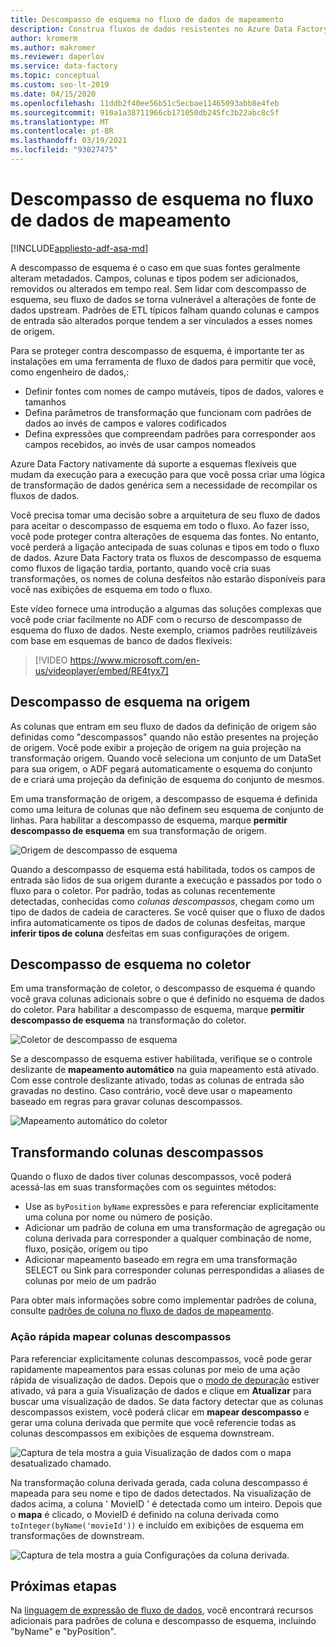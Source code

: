 ```yaml
---
title: Descompasso de esquema no fluxo de dados de mapeamento
description: Construa fluxos de dados resistentes no Azure Data Factory com descompasso de esquema
author: kromerm
ms.author: makromer
ms.reviewer: daperlov
ms.service: data-factory
ms.topic: conceptual
ms.custom: seo-lt-2019
ms.date: 04/15/2020
ms.openlocfilehash: 11ddb2f40ee56b51c5ecbae11465093abb8e4feb
ms.sourcegitcommit: 910a1a38711966cb171050db245fc3b22abc8c5f
ms.translationtype: MT
ms.contentlocale: pt-BR
ms.lasthandoff: 03/19/2021
ms.locfileid: "93027475"
---
```

# <a name="schema-drift-in-mapping-data-flow"></a>Descompasso de esquema no fluxo de dados de mapeamento

[!INCLUDE[appliesto-adf-asa-md](includes/appliesto-adf-asa-md.md)]

A descompasso de esquema é o caso em que suas fontes geralmente alteram metadados. Campos, colunas e tipos podem ser adicionados, removidos ou alterados em tempo real. Sem lidar com descompasso de esquema, seu fluxo de dados se torna vulnerável a alterações de fonte de dados upstream. Padrões de ETL típicos falham quando colunas e campos de entrada são alterados porque tendem a ser vinculados a esses nomes de origem.

Para se proteger contra descompasso de esquema, é importante ter as instalações em uma ferramenta de fluxo de dados para permitir que você, como engenheiro de dados,:

* Definir fontes com nomes de campo mutáveis, tipos de dados, valores e tamanhos
* Defina parâmetros de transformação que funcionam com padrões de dados ao invés de campos e valores codificados
* Defina expressões que compreendam padrões para corresponder aos campos recebidos, ao invés de usar campos nomeados

Azure Data Factory nativamente dá suporte a esquemas flexíveis que mudam da execução para a execução para que você possa criar uma lógica de transformação de dados genérica sem a necessidade de recompilar os fluxos de dados.

Você precisa tomar uma decisão sobre a arquitetura de seu fluxo de dados para aceitar o descompasso de esquema em todo o fluxo. Ao fazer isso, você pode proteger contra alterações de esquema das fontes. No entanto, você perderá a ligação antecipada de suas colunas e tipos em todo o fluxo de dados. Azure Data Factory trata os fluxos de descompasso de esquema como fluxos de ligação tardia, portanto, quando você cria suas transformações, os nomes de coluna desfeitos não estarão disponíveis para você nas exibições de esquema em todo o fluxo.

Este vídeo fornece uma introdução a algumas das soluções complexas que você pode criar facilmente no ADF com o recurso de descompasso de esquema do fluxo de dados. Neste exemplo, criamos padrões reutilizáveis com base em esquemas de banco de dados flexíveis:

> [!VIDEO https://www.microsoft.com/en-us/videoplayer/embed/RE4tyx7]

## <a name="schema-drift-in-source"></a>Descompasso de esquema na origem

As colunas que entram em seu fluxo de dados da definição de origem são definidas como "descompassos" quando não estão presentes na projeção de origem. Você pode exibir a projeção de origem na guia projeção na transformação origem. Quando você seleciona um conjunto de um DataSet para sua origem, o ADF pegará automaticamente o esquema do conjunto de e criará uma projeção da definição de esquema do conjunto de mesmos.

Em uma transformação de origem, a descompasso de esquema é definida como uma leitura de colunas que não definem seu esquema de conjunto de linhas. Para habilitar a descompasso de esquema, marque **permitir descompasso de esquema** em sua transformação de origem.

![Origem de descompasso de esquema](media/data-flow/schemadrift001.png "Origem de descompasso de esquema")

Quando a descompasso de esquema está habilitada, todos os campos de entrada são lidos de sua origem durante a execução e passados por todo o fluxo para o coletor. Por padrão, todas as colunas recentemente detectadas, conhecidas como *colunas descompassos*, chegam como um tipo de dados de cadeia de caracteres. Se você quiser que o fluxo de dados infira automaticamente os tipos de dados de colunas desfeitas, marque **inferir tipos de coluna** desfeitas em suas configurações de origem.

## <a name="schema-drift-in-sink"></a>Descompasso de esquema no coletor

Em uma transformação de coletor, o descompasso de esquema é quando você grava colunas adicionais sobre o que é definido no esquema de dados do coletor. Para habilitar a descompasso de esquema, marque **permitir descompasso de esquema** na transformação do coletor.

![Coletor de descompasso de esquema](media/data-flow/schemadrift002.png "Coletor de descompasso de esquema")

Se a descompasso de esquema estiver habilitada, verifique se o controle deslizante de **mapeamento automático** na guia mapeamento está ativado. Com esse controle deslizante ativado, todas as colunas de entrada são gravadas no destino. Caso contrário, você deve usar o mapeamento baseado em regras para gravar colunas descompassos.

![Mapeamento automático do coletor](media/data-flow/automap.png "Mapeamento automático do coletor")

## <a name="transforming-drifted-columns"></a>Transformando colunas descompassos

Quando o fluxo de dados tiver colunas descompassos, você poderá acessá-las em suas transformações com os seguintes métodos:

* Use as `byPosition` `byName` expressões e para referenciar explicitamente uma coluna por nome ou número de posição.
* Adicionar um padrão de coluna em uma transformação de agregação ou coluna derivada para corresponder a qualquer combinação de nome, fluxo, posição, origem ou tipo
* Adicionar mapeamento baseado em regra em uma transformação SELECT ou Sink para corresponder colunas perrespondidas a aliases de colunas por meio de um padrão

Para obter mais informações sobre como implementar padrões de coluna, consulte [padrões de coluna no fluxo de dados de mapeamento](concepts-data-flow-column-pattern.md).

### <a name="map-drifted-columns-quick-action"></a>Ação rápida mapear colunas descompassos

Para referenciar explicitamente colunas descompassos, você pode gerar rapidamente mapeamentos para essas colunas por meio de uma ação rápida de visualização de dados. Depois que o [modo de depuração](concepts-data-flow-debug-mode.md) estiver ativado, vá para a guia Visualização de dados e clique em **Atualizar** para buscar uma visualização de dados. Se data factory detectar que as colunas descompassos existem, você poderá clicar em **mapear descompasso** e gerar uma coluna derivada que permite que você referencie todas as colunas descompassos em exibições de esquema downstream.

![Captura de tela mostra a guia Visualização de dados com o mapa desatualizado chamado.](media/data-flow/mapdrifted1.png "Mapa descompasso")

Na transformação coluna derivada gerada, cada coluna descompasso é mapeada para seu nome e tipo de dados detectados. Na visualização de dados acima, a coluna ' MovieID ' é detectada como um inteiro. Depois que o **mapa** é clicado, o MovieID é definido na coluna derivada como `toInteger(byName('movieId'))` e incluído em exibições de esquema em transformações de downstream.

![Captura de tela mostra a guia Configurações da coluna derivada.](media/data-flow/mapdrifted2.png "Mapa descompasso")

## <a name="next-steps"></a>Próximas etapas
Na [linguagem de expressão de fluxo de dados](data-flow-expression-functions.md), você encontrará recursos adicionais para padrões de coluna e descompasso de esquema, incluindo "byName" e "byPosition".
